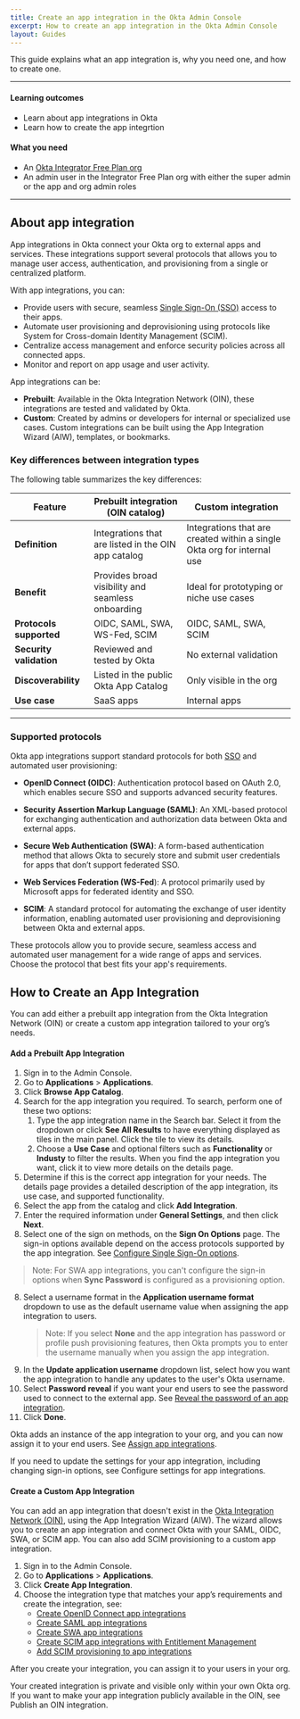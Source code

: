 ```yaml
---
title: Create an app integration in the Okta Admin Console
excerpt: How to create an app integration in the Okta Admin Console
layout: Guides
---
```


This guide explains what an app integration is, why you need one, and how to create one.

---

#### Learning outcomes
* Learn about app integrations in Okta
* Learn how to create the app integrtion

#### What you need

* An [Okta Integrator Free Plan org](https://developer.okta.com/signup/)
* An admin user in the Integrator Free Plan org  with either the super admin or the app and org admin roles

---

## About app integration

App integrations in Okta connect your Okta org to external apps and services. These integrations support several protocols that allows you to manage user access, authentication, and provisioning from a single or centralized platform.

With app integrations, you can:
* Provide users with secure, seamless [Single Sign-On (SSO)](https://help.okta.com/oie/en-us/content/topics/apps/apps-about-sso.htm) access to their apps.
* Automate user provisioning and deprovisioning using protocols like System for Cross-domain Identity Management (SCIM).
* Centralize access management and enforce security policies across all connected apps.
* Monitor and report on app usage and user activity.

App integrations can be:
* **Prebuilt**: Available in the Okta Integration Network (OIN), these integrations are tested and validated by Okta.
* **Custom**: Created by admins or developers for internal or specialized use cases. Custom integrations can be built using the App Integration Wizard (AIW), templates, or bookmarks.

### Key differences between integration types

The following table summarizes the key differences:

| Feature                | Prebuilt integration (OIN catalog)                                   | Custom integration                                  |
|------------------------|---------------------------------------------------------------------|-----------------------------------------------------|
| **Definition**         | Integrations that are listed in the OIN app catalog | Integrations that are created within a single Okta org for internal use   |
| **Benefit**            | Provides broad visibility and seamless onboarding         | Ideal for prototyping or niche use cases            |
| **Protocols supported**| OIDC, SAML, SWA, WS-Fed, SCIM                                      | OIDC, SAML, SWA, SCIM             |
| **Security validation**| Reviewed and tested by Okta                                         | No external validation                              |
| **Discoverability**    | Listed in the public Okta App Catalog                              | Only visible in the org           |
| **Use case** | SaaS apps | Internal apps |

---

### Supported protocols

Okta app integrations support standard protocols for both [SSO](https://developer.okta.com/docs/guides/build-sso-integration/openidconnect/main/) and automated user provisioning:

- **OpenID Connect (OIDC)**: Authentication protocol based on OAuth 2.0, which enables secure SSO and supports advanced security features.

- **Security Assertion Markup Language (SAML)**: An XML-based protocol for exchanging authentication and authorization data between Okta and external apps.

- **Secure Web Authentication (SWA)**: A form-based authentication method that allows Okta to securely store and submit user credentials for apps that don’t support federated SSO.

- **Web Services Federation (WS-Fed**): A protocol primarily used by Microsoft apps for federated identity and SSO.

- **SCIM**: A standard protocol for automating the exchange of user identity information, enabling automated user provisioning and deprovisioning between Okta and external apps.

These protocols allow you to provide secure, seamless access and automated user management for a wide range of apps and services. Choose the protocol that best fits your app's requirements.


## How to Create an App Integration

You can add either a prebuilt app integration from the Okta Integration Network (OIN) or create a custom app integration tailored to your org’s needs.

#### Add a Prebuilt App Integration

1. Sign in to the Admin Console.
2. Go to **Applications** > **Applications**.
3. Click **Browse App Catalog**.
4. Search for the app integration you required. To search, perform one of these two options:
    1. Type the app integration name in the Search bar. Select it from the dropdown or click **See All Results** to have everything displayed as tiles in the main panel. Click the tile to view its details.
    1. Choose a **Use Case** and optional filters such as **Functionality** or **Industy** to filter the results. When you find the app integration you want, click it to view more details on the details page.
5. Determine if this is the correct app integration for your needs. The details page provides a detailed description of the app integration, its use case, and supported functionality.
5. Select the app from the catalog and click **Add Integration**.
6. Enter the required information under **General Settings**, and then click **Next**.
7. Select one of the sign on methods, on the **Sign On Options** page. The sign-in options available depend on the access protocols supported by the app integration. See [Configure Single Sign-On options](https://help.okta.com/oie/en-us/content/topics/apps/apps_overview_of_managing_apps_and_sso.htm).
 > Note: For SWA app integrations, you can't configure the sign-in options when **Sync Password** is configured as a provisioning option.

8. Select a username format in the **Application username format** dropdown to use as the default username value when assigning the app integration to users.
    > Note: If you select **None** and the app integration has password or profile push provisioning features, then Okta prompts you to enter the username manually when you assign the app integration.
9. In the **Update application username** dropdown list, select how you want the app integration to handle any updates to the user's Okta username.
10. Select **Password reveal** if you want your end users to see the password used to connect to the external app. See [Reveal the password of an app integration](https://help.okta.com/oie/en-us/content/topics/apps/apps_revealing_the_password.htm).
10. Click **Done**.

Okta adds an instance of the app integration to your org, and you can now assign it to your end users. See [Assign app integrations](https://help.okta.com/oie/en-us/content/topics/apps/apps-assign-applications.htm).

If you need to update the settings for your app integration, including changing sign-in options, see Configure settings for app integrations.

#### Create a Custom App Integration

You can add an app integration that doesn't exist in the [Okta Integration Network (OIN)](https://www.okta.com/integrations/), using the App Integration Wizard (AIW). The wizard allows you to create an app integration and connect Okta with your SAML, OIDC, SWA, or SCIM app. You can also add SCIM provisioning to a custom app integration.

1. Sign in to the Admin Console.
2. Go to **Applications** > **Applications**.
3. Click **Create App Integration**.
4. Choose the integration type that matches your app’s requirements and create the integration, see:
    - [Create OpenID Connect app integrations](https://help.okta.com/oie/en-us/content/topics/apps/apps_app_integration_wizard_oidc.htm)
    - [Create SAML app integrations](https://help.okta.com/oie/en-us/content/topics/apps/apps_app_integration_wizard_saml.htm)
    - [Create SWA app integrations](https://help.okta.com/oie/en-us/content/topics/apps/apps_app_integration_wizard_swa.htm)
    - [Create SCIM app integrations with Entitlement Management](https://help.okta.com/oie/en-us/content/topics/apps/aiw_scim_entitlements.htm)
    - [Add SCIM provisioning to app integrations](https://help.okta.com/oie/en-us/content/topics/apps/apps_app_integration_wizard_scim.htm)

After you create your integration, you can assign it to your users in your org.

Your created integration is private and visible only within your own Okta org. If you want to make your app integration publicly available in the OIN, see Publish an OIN integration.
